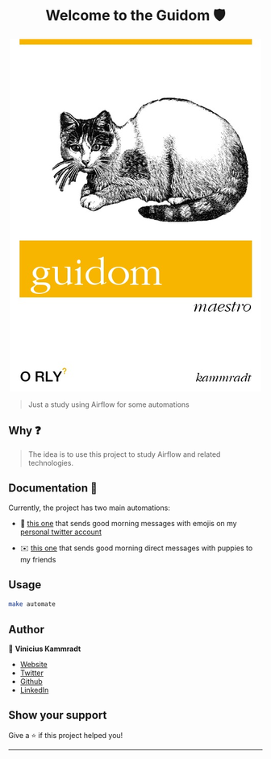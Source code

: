 <h1 align="center">Welcome to the Guidom 🛡️</h1>

<p align="center">
  <img src="./.images/guidom.png" />
</p>

> Just a study using Airflow for some automations

## Why ❓

> The idea is to use this project to study Airflow and related technologies.

## Documentation :pencil:
Currently, the project has two main automations:

- :rocket: [this one](https://github.com/C41949/guidom/blob/main/src/dags/twitter_good_morning_dag.py) that sends good morning messages with emojis on my [personal twitter account](https://twitter.com/kammzinho)

- :envelope:  [this one](https://github.com/C41949/guidom/blob/main/src/dags/twitter_dm_dag.pypy) that sends good morning direct messages with puppies to my friends


## Usage

```sh
make automate
```

## Author

👤 **Vinicius Kammradt**

* [Website](https://kammradt.now.sh)
* [Twitter](https://twitter.com/kammzinho)
* [Github](https://github.com/kammradt)
* [LinkedIn](https://linkedin.com/in/vinicius-kammradt)

## Show your support

Give a ⭐️ if this project helped you!

***
